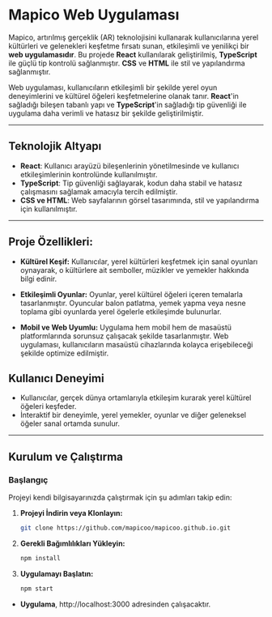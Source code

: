 # Mapico Web Uygulaması

Mapico, artırılmış gerçeklik (AR) teknolojisini kullanarak kullanıcılarına yerel kültürleri ve gelenekleri keşfetme fırsatı sunan, etkileşimli ve yenilikçi bir **web uygulamasıdır**. Bu projede **React** kullanılarak geliştirilmiş, **TypeScript** ile güçlü tip kontrolü sağlanmıştır. **CSS** ve **HTML** ile stil ve yapılandırma sağlanmıştır.

Web uygulaması, kullanıcıların etkileşimli bir şekilde yerel oyun deneyimlerini ve kültürel öğeleri keşfetmelerine olanak tanır. **React**'in sağladığı bileşen tabanlı yapı ve **TypeScript**'in sağladığı tip güvenliği ile uygulama daha verimli ve hatasız bir şekilde geliştirilmiştir.

---

## Teknolojik Altyapı

- **React**: Kullanıcı arayüzü bileşenlerinin yönetilmesinde ve kullanıcı etkileşimlerinin kontrolünde kullanılmıştır.
- **TypeScript**: Tip güvenliği sağlayarak, kodun daha stabil ve hatasız çalışmasını sağlamak amacıyla tercih edilmiştir.
- **CSS ve HTML**: Web sayfalarının görsel tasarımında, stil ve yapılandırma için kullanılmıştır.

---
## Proje Özellikleri:
- **Kültürel Keşif:** Kullanıcılar, yerel kültürleri keşfetmek için sanal oyunları oynayarak, o kültürlere ait semboller, müzikler ve yemekler hakkında bilgi edinir.

- **Etkileşimli Oyunlar:** Oyunlar, yerel kültürel öğeleri içeren temalarla tasarlanmıştır. Oyuncular balon patlatma, yemek yapma veya nesne toplama gibi oyunlarda yerel ögelerle etkileşimde bulunurlar.

- **Mobil ve Web Uyumlu:** Uygulama hem mobil hem de masaüstü platformlarında sorunsuz çalışacak şekilde tasarlanmıştır. Web uygulaması, kullanıcıların masaüstü cihazlarında kolayca erişebileceği şekilde optimize edilmiştir.

## Kullanıcı Deneyimi

- Kullanıcılar, gerçek dünya ortamlarıyla etkileşim kurarak yerel kültürel öğeleri keşfeder.
- İnteraktif bir deneyimle, yerel yemekler, oyunlar ve diğer geleneksel öğeler sanal ortamda sunulur.

---

## Kurulum ve Çalıştırma

### Başlangıç

Projeyi kendi bilgisayarınızda çalıştırmak için şu adımları takip edin:

1. **Projeyi İndirin veya Klonlayın:**
   ```bash
   git clone https://github.com/mapicoo/mapicoo.github.io.git

2. **Gerekli Bağımlılıkları Yükleyin:**
   ```bash
   npm install

3. **Uygulamayı Başlatın:**
   ```bash
   npm start
   
- **Uygulama**, http://localhost:3000 adresinden çalışacaktır.
